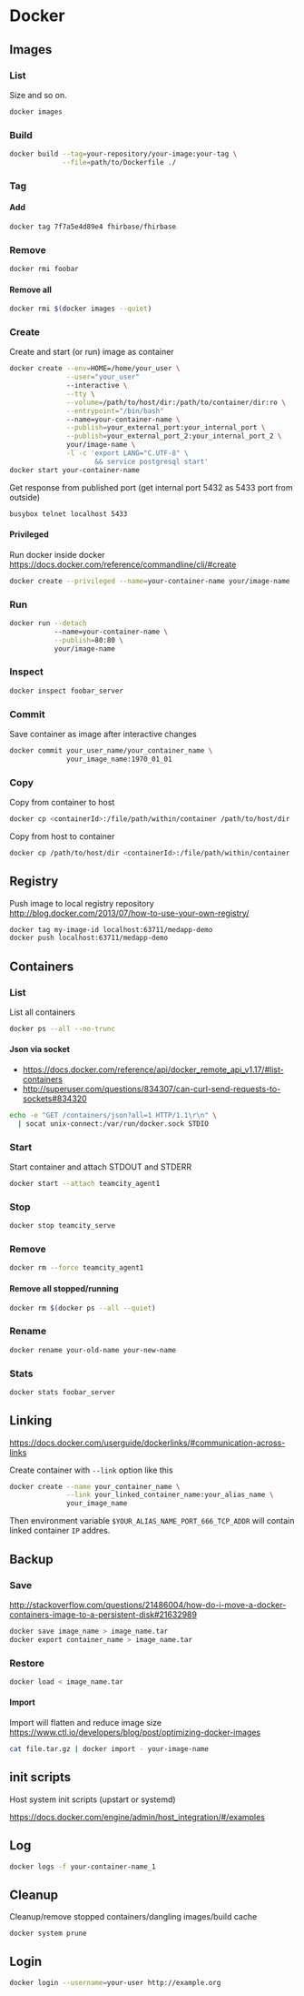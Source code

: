 # Docker

## Images

### List

Size and so on.

```sh
docker images
```

### Build

```sh
docker build --tag=your-repository/your-image:your-tag \
             --file=path/to/Dockerfile ./
```

### Tag

#### Add

```sh
docker tag 7f7a5e4d89e4 fhirbase/fhirbase
```

### Remove

```sh
docker rmi foobar
```

#### Remove all

```sh
docker rmi $(docker images --quiet)
```

### Create

Create and start (or run) image as container

```sh
docker create --env=HOME=/home/your_user \
              --user="your_user"
              --interactive \
              --tty \
              --volume=/path/to/host/dir:/path/to/container/dir:ro \
              --entrypoint="/bin/bash"
              --name=your-container-name \
              --publish=your_external_port:your_internal_port \
              --publish=your_external_port_2:your_internal_port_2 \
              your/image-name \
              -l -c 'export LANG="C.UTF-8" \
                     && service postgresql start'
docker start your-container-name
```

Get response from published port (get internal port 5432 as 5433 port
from outside)

```sh
busybox telnet localhost 5433
```

#### Privileged

Run docker inside docker
<https://docs.docker.com/reference/commandline/cli/#create>

```sh
docker create --privileged --name=your-container-name your/image-name
```

### Run

```sh
docker run --detach
           --name=your-container-name \
           --publish=80:80 \
           your/image-name
```

### Inspect

```sh
docker inspect foobar_server
```

### Commit

Save container as image after interactive changes

```sh
docker commit your_user_name/your_container_name \
              your_image_name:1970_01_01
```

### Copy

Copy from container to host

```sh
docker cp <containerId>:/file/path/within/container /path/to/host/dir
```

Copy from host to container

```sh
docker cp /path/to/host/dir <containerId>:/file/path/within/container
```

## Registry

Push image to local registry repository  
<http://blog.docker.com/2013/07/how-to-use-your-own-registry/>

```sh
docker tag my-image-id localhost:63711/medapp-demo
docker push localhost:63711/medapp-demo
```

## Containers

### List

List all containers

```sh
docker ps --all --no-trunc
```

#### Json via socket

* <https://docs.docker.com/reference/api/docker_remote_api_v1.17/#list-containers>
* <http://superuser.com/questions/834307/can-curl-send-requests-to-sockets#834320>

```sh
echo -e "GET /containers/json?all=1 HTTP/1.1\r\n" \
  | socat unix-connect:/var/run/docker.sock STDIO
```

### Start

Start container and attach STDOUT and STDERR

```sh
docker start --attach teamcity_agent1
```

### Stop

```sh
docker stop teamcity_serve
```

### Remove

```sh
docker rm --force teamcity_agent1
```

#### Remove all stopped/running

```sh
docker rm $(docker ps --all --quiet)
```

### Rename

```sh
docker rename your-old-name your-new-name
```

### Stats

```sh
docker stats foobar_server
```

## Linking

<https://docs.docker.com/userguide/dockerlinks/#communication-across-links>

Create container with `--link` option like this

```sh
docker create --name your_container_name \
              --link your_linked_container_name:your_alias_name \
              your_image_name
```

Then environment variable `$YOUR_ALIAS_NAME_PORT_666_TCP_ADDR`
will contain linked container `IP` addres.

## Backup

### Save

<http://stackoverflow.com/questions/21486004/how-do-i-move-a-docker-containers-image-to-a-persistent-disk#21632989>

```sh
docker save image_name > image_name.tar
docker export container_name > image_name.tar
```

### Restore

```sh
docker load < image_name.tar
```

#### Import

Import will flatten and reduce image size
<https://www.ctl.io/developers/blog/post/optimizing-docker-images>

```sh
cat file.tar.gz | docker import - your-image-name
```

## init scripts

Host system init scripts (upstart or systemd)

<https://docs.docker.com/engine/admin/host_integration/#/examples>

## Log

```sh
docker logs -f your-container-name_1
```

## Cleanup

Cleanup/remove stopped containers/dangling images/build cache

```sh
docker system prune
```

## Login

```sh
docker login --username=your-user http://example.org
```
